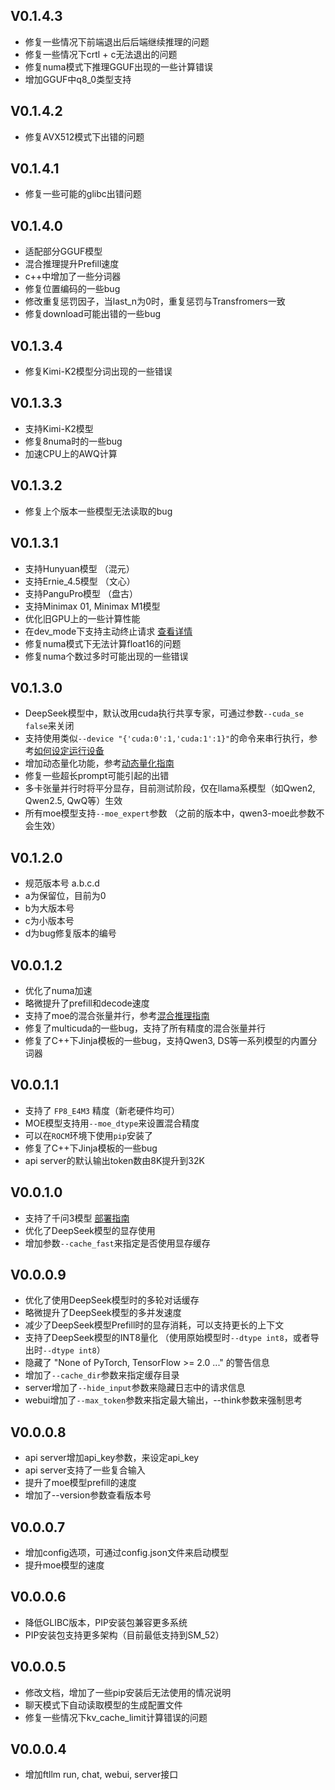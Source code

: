 ## V0.1.4.3

- 修复一些情况下前端退出后后端继续推理的问题
- 修复一些情况下crtl + c无法退出的问题
- 修复numa模式下推理GGUF出现的一些计算错误
- 增加GGUF中q8_0类型支持

## V0.1.4.2

- 修复AVX512模式下出错的问题

## V0.1.4.1

- 修复一些可能的glibc出错问题

## V0.1.4.0

- 适配部分GGUF模型
- 混合推理提升Prefill速度
- c++中增加了一些分词器
- 修复位置编码的一些bug
- 修改重复惩罚因子，当last_n为0时，重复惩罚与Transfromers一致
- 修复download可能出错的一些bug

## V0.1.3.4

- 修复Kimi-K2模型分词出现的一些错误

## V0.1.3.3

- 支持Kimi-K2模型
- 修复8numa时的一些bug
- 加速CPU上的AWQ计算

## V0.1.3.2

- 修复上个版本一些模型无法读取的bug

## V0.1.3.1

- 支持Hunyuan模型 （混元）
- 支持Ernie_4.5模型 （文心）
- 支持PanguPro模型 （盘古）
- 支持Minimax 01, Minimax M1模型
- 优化旧GPU上的一些计算性能
- 在dev_mode下支持主动终止请求 [查看详情](https://github.com/ztxz16/fastllm/pull/535)
- 修复numa模式下无法计算float16的问题
- 修复numa个数过多时可能出现的一些错误

## V0.1.3.0

- DeepSeek模型中，默认改用cuda执行共享专家，可通过参数`--cuda_se false`来关闭
- 支持使用类似`--device "{'cuda:0':1,'cuda:1':1}"`的命令来串行执行，参考[如何设定运行设备](../README.md#3-如何设定运行设备)
- 增加动态量化功能，参考[动态量化指南](dtype_config.md)
- 修复一些超长prompt可能引起的出错
- 多卡张量并行时将平分显存，目前测试阶段，仅在llama系模型（如Qwen2, Qwen2.5, QwQ等）生效
- 所有moe模型支持`--moe_expert`参数 （之前的版本中，qwen3-moe此参数不会生效）


## V0.1.2.0

- 规范版本号 a.b.c.d
- a为保留位，目前为0
- b为大版本号
- c为小版本号
- d为bug修复版本的编号

## V0.0.1.2

- 优化了numa加速
- 略微提升了prefill和decode速度
- 支持了moe的混合张量并行，参考[混合推理指南](mixforward.md)
- 修复了multicuda的一些bug，支持了所有精度的混合张量并行
- 修复了C++下Jinja模板的一些bug，支持Qwen3, DS等一系列模型的内置分词器

## V0.0.1.1

- 支持了 `FP8_E4M3` 精度（新老硬件均可）
- MOE模型支持用`--moe_dtype`来设置混合精度
- 可以在`ROCM`环境下使用`pip`安装了
- 修复了C++下Jinja模板的一些bug
- api server的默认输出token数由8K提升到32K

## V0.0.1.0

- 支持了千问3模型 [部署指南](qwen3.md)
- 优化了DeepSeek模型的显存使用
- 增加参数`--cache_fast`来指定是否使用显存缓存

## V0.0.0.9

- 优化了使用DeepSeek模型时的多轮对话缓存
- 略微提升了DeepSeek模型的多并发速度
- 减少了DeepSeek模型Prefill时的显存消耗，可以支持更长的上下文
- 支持了DeepSeek模型的INT8量化 （使用原始模型时`--dtype int8`，或者导出时`--dtype int8`）
- 隐藏了 "None of PyTorch, TensorFlow >= 2.0 ..." 的警告信息
- 增加了`--cache_dir`参数来指定缓存目录
- server增加了`--hide_input`参数来隐藏日志中的请求信息
- webui增加了`--max_token`参数来指定最大输出，--think参数来强制思考

## V0.0.0.8

- api server增加api_key参数，来设定api_key
- api server支持了一些复合输入
- 提升了moe模型prefill的速度
- 增加了--version参数查看版本号

## V0.0.0.7

- 增加config选项，可通过config.json文件来启动模型
- 提升moe模型的速度

## V0.0.0.6

- 降低GLIBC版本，PIP安装包兼容更多系统
- PIP安装包支持更多架构（目前最低支持到SM_52）

## V0.0.0.5

- 修改文档，增加了一些pip安装后无法使用的情况说明
- 聊天模式下自动读取模型的生成配置文件
- 修复一些情况下kv_cache_limit计算错误的问题

## V0.0.0.4

- 增加ftllm run, chat, webui, server接口
